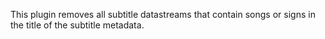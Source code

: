 This plugin removes all subtitle datastreams that contain
songs or signs in the title of the subtitle metadata.